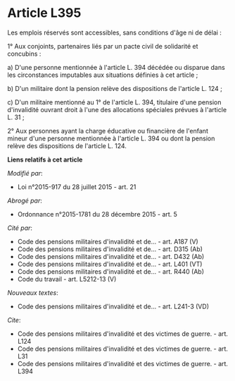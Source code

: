 # Article L395

Les emplois réservés sont accessibles, sans conditions d'âge ni de délai : 

1° Aux conjoints, partenaires liés par un pacte civil de solidarité et concubins : 

a) D'une personne mentionnée à l'article L. 394 décédée ou disparue dans les circonstances imputables aux situations définies
à cet article ; 

b) D'un militaire dont la pension relève des dispositions de l'article L. 124 ; 

c) D'un militaire mentionné au 1° de l'article L. 394, titulaire d'une pension d'invalidité ouvrant droit à l'une des
allocations spéciales prévues à l'article L. 31 ; 

2° Aux personnes ayant la charge éducative ou financière de l'enfant mineur d'une personne mentionnée à l'article L. 394 ou
dont la pension relève des dispositions de l'article L. 124.

**Liens relatifs à cet article**

_Modifié par_:

  - Loi n°2015-917 du 28 juillet 2015 - art. 21

_Abrogé par_:

  - Ordonnance n°2015-1781 du 28 décembre 2015 - art. 5

_Cité par_:

  - Code des pensions militaires d'invalidité et de... - art. A187 (V)
  - Code des pensions militaires d'invalidité et de... - art. D315 (Ab)
  - Code des pensions militaires d'invalidité et de... - art. D432 (Ab)
  - Code des pensions militaires d'invalidité et de... - art. L401 (VT)
  - Code des pensions militaires d'invalidité et de... - art. R440 (Ab)
  - Code du travail - art. L5212-13 (V)

_Nouveaux textes_:

  - Code des pensions militaires d'invalidité et de... - art. L241-3 (VD)

_Cite_:

  - Code des pensions militaires d'invalidité et des victimes de guerre. - art. L124
  - Code des pensions militaires d'invalidité et des victimes de guerre. - art. L31
  - Code des pensions militaires d'invalidité et des victimes de guerre. - art. L394
